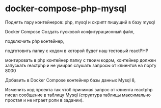 # docker-compose-php-mysql
Поднять пару контейнеров: php, mysql и скрипт пишущий в базу mysql

Docker Compose
 Создать пусковой конфигурационный файл,
 
 подключить php контейнер,
 
 подготовить папку с кодом в которой будет наш тестовый reactPHP
 
 монтировать в php контейнер папку с твоим кодом, контейнер должен запускать reactphp и не умирая слушать запросы от клиентов на порту 8000
 
 Добавить в Docker Compose контейнер базы данных Mysql 8,
 
 Изменить код проекта так чтоб принимая запрос от клиента reactphp писал сообщение в таблицу Mysql (структура таблицы максимально простая и не играет роли в задании).
 
